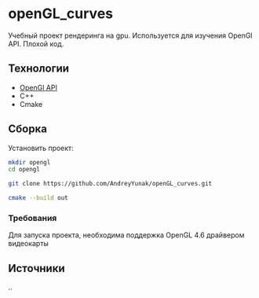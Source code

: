 # openGL_curves
Учебный проект рендеринга на gpu. Используется для изучения OpenGl API. Плохой код.

## Технологии
- [OpenGl API](https://www.opengl.org/Documentation/Specs.html)
- C++
- Cmake

## Сборка
Установить проект:
```sh
mkdir opengl
cd opengl

git clone https://github.com/AndreyYunak/openGL_curves.git

cmake --build out 
```

### Требования
Для запуска проекта, необходима поддержка OpenGL 4.6 драйвером видеокарты 


## Источники
..